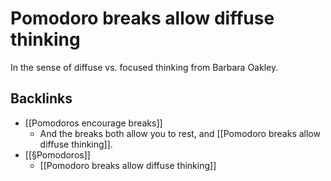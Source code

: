 # Pomodoro breaks allow diffuse thinking
In the sense of diffuse vs. focused thinking from Barbara Oakley.

## Backlinks
* [[Pomodoros encourage breaks]]
	* And the breaks both allow you to rest, and [[Pomodoro breaks allow diffuse thinking]].
* [[§Pomodoros]]
	* [[Pomodoro breaks allow diffuse thinking]]

<!-- {BearID:5F23B5DE-7D6A-48D0-8767-F4CCE0EDE50F-65101-0000168B275D5FB6} -->
